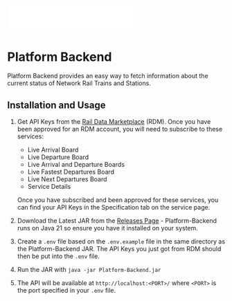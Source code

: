 <br/><br/><br/>
<img src="./platform.png" alt="Platform" width="300"/>

# Platform Backend
Platform Backend provides an easy way to fetch information about the current status of Network Rail Trains and Stations.

## Installation and Usage
1. Get API Keys from the [Rail Data Marketplace](https://raildata.org.uk/) (RDM).
Once you have been approved for an RDM account, you will need to subscribe to these services:

   - Live Arrival Board
   - Live Departure Board
   - Live Arrival and Departure Boards
   - Live Fastest Departures Board
   - Live Next Departures Board
   - Service Details

	Once you have subscribed and been approved for these services, you can find your API Keys in the Specification tab on
	the service page.

2. Download the Latest JAR from the [Releases Page](https://github.com/Lythium4848/Platform-Backend/releases) - 
Platform-Backend runs on  Java 21 so ensure you have it installed on your system.
3. Create a `.env` file based on the `.env.example` file in the same directory as the Platform-Backend JAR. The API Keys
   you just got from RDM should then be put into the `.env` file.
4. Run the JAR with `java -jar Platform-Backend.jar`
5. The API will be available at `http://localhost:<PORT>/` where `<PORT>` is the port specified in your `.env` file.